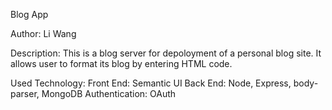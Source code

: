Blog App

Author: Li Wang

Description: This is a blog server for depoloyment of a personal blog site. It
allows user to format its blog by entering HTML code.

Used Technology:
Front End: Semantic UI 
Back End: Node, Express, body-parser, MongoDB
Authentication: OAuth

